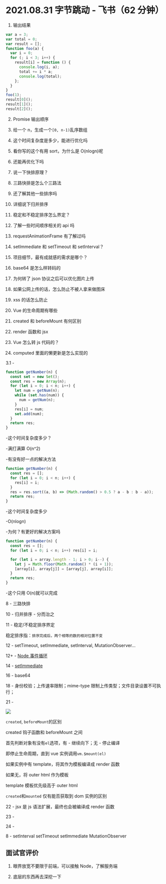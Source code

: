 # 2021.08.31 字节跳动 - 飞书（62 分钟）

1. 输出结果

```js
var a = 3;
var total = 0;
var result = [];
function foo(a) {
  var i = 0;
  for (; i < 3; i++) {
    result[i] = function () {
      console.log(i, a);
      total += i * a;
      console.log(total);
    };
  }
}
foo(1);
result[0]();
result[1]();
result[2]();
```

2. Promise 输出顺序

3. 给一个 n，生成一个`[0, n-1)`乱序数组

4. 这个时间复杂度是多少，能进行优化吗

5. 看你写的这个有用 sort，为什么是 O(nlogn)呢

6. 还能再优化下吗

7. 说一下快排原理？

8. 三路快排是怎么个三路法

9. 还了解其他一些排序吗

10. 详细说下归并排序

11. 稳定和不稳定排序怎么界定？

12. 了解一些时间顺序相关的 api 吗

13. requestAnimationFrame 有了解过吗

14. setImmediate 和 setTimeout 和 setInterval？

15. 项目细节，最有成就感的需求是哪个？

16. base64 是怎么样转码的

17. 为何转了 json 协议之后可以优化图片上传

18. 如果公网上传的话，怎么防止不被人拿来做图床

19. xss 的话怎么防止

20. Vue 的生命周期有哪些

21. created 和 beforeMount 有何区别

22. render 函数和 jsx

23. Vue 怎么转 js 代码的？

24. computed 里面的懒更新是怎么实现的

3.1 -

```js
function getNumber(n) {
  const set = new Set();
  const res = new Array(n);
  for (let i = 0; i < n; i++) {
    let num = getNum(n);
    while (set.has(num)) {
      num = getNum(n);
    }
    res[i] = num;
    set.add(num);
  }
  return res;
}
```

-这个时间复杂度多少？

-满打满算 O(n^2)

-有没有好一点的解决方法

```js
function getNumber(n) {
  const res = [];
  for (let i = 0; i < n; i++) {
    res[i] = i;
  }
  res = res.sort((a, b) => (Math.random() > 0.5 ? a - b : b - a));
  return res;
}
```

-这个时间复杂度多少

-O(nlogn)

-为何？有更好的解决方案吗

```js
function getNumber(n) {
  const res = [];
  for (let i = 0; i < n; i++) res[i] = i;

  for (let i = array.length - 1; i > 0; i--) {
    let j = Math.floor(Math.random() * (i + 1));
    [array[i], array[j]] = [array[j], array[i]];
  }
  return res;
}
```

-这个只用 O(n)就可以完成

8 - 三路快排

10 - 归并排序 - 分而治之

11 - 稳定/不稳定排序界定

稳定排序指：`排序完成后，两个相等的数的相对位置不变`

12 - setTimeout, setImmediate, setInterval, MutationObserver...

12+ - [Node 事件循环](/review/node-event-loop.md)

14 - [setImmediate](/review/setImmediate.md)

16 - base64

18 - 身份校验；上传速率限制；mime-type 限制上传类型；文件目录设置不可执行；

21 -

![](https://cdn.jsdelivr.net/gh/aaronkwong929/pictures/20210901142249.png)

`created`, `beforeMount`的区别

created 钩子函数和 beforeMount 之间

首先判断对象有没有`el`选项，有 - 继续向下；无 - 停止编译

即停止生命周期，直到 vue 实例调用`vm.$mount(el)`

如果实例中有 template，将其作为模板编译成 render 函数

如果无，将 outer html 作为模板

template 模板优先级高于 outer html

`created`和`mounted` 仅有能否获取到 dom 实例的区别

22 - jsx 是 js 语法扩展，最终也会被编译成 render 函数

23 -

24 -

8 - setInterval setTimeout setImmediate MutationObserver

## 面试官评价

1. 眼界放宽不要限于前端，可以接触 Node，了解服务端

2. 底层的东西再去深挖一下

